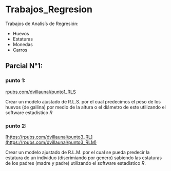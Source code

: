 # Trabajos_Regresion
Trabajos de Analisís de Regresión:

- Huevos
- Estaturas
- Monedas
- Carros

## Parcial N°1:

### punto 1:

[rpubs.com/dvillaunal/punto1_RLS](https://rpubs.com/dvillaunal/punto1_RLS)

Crear un modelo ajustado de R.L.S. por el cual predecimos el peso de los huevos (de gallina) por medio de la altura o el diámetro de este utilizando el software estadístico *R*

### punto 2:

[https://rpubs.com/dvillaunal/punto3_RL](https://rpubs.com/dvillaunal/punto3_RLM)

Crear un modelo ajustado de R.L.M. por el cual se pueda predecir la estatura de un individuo (discrimiando por genero) sabiendo las estaturas de los padres (madre y padre) utilizando el software estadístico *R*.


